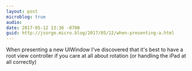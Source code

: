 ```yaml
---
layout: post
microblog: true
audio: 
date: 2017-05-12 13:36 -0700
guid: http://jsorge.micro.blog/2017/05/12/when-presenting-a.html
---
```

When presenting a new UIWindow I've discovered that it's best to have a root view controller if you care at all about rotation (or handling the iPad at all correctly)
